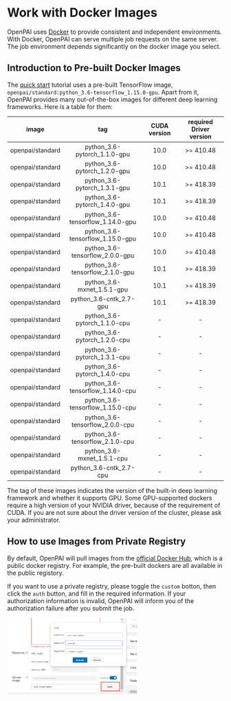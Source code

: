 # Work with Docker Images

OpenPAI uses [Docker](https://www.docker.com/why-docker) to provide consistent and independent environments. With Docker, OpenPAI can serve multiple job requests on the same server. The job environment depends significantly on the docker image you select.

## Introduction to Pre-built Docker Images

The [quick start](/manual/cluster-user/quick-start.md) tutorial uses a pre-built TensorFlow image, `openpai/standard:python_3.6-tensorflow_1.15.0-gpu`. 
Apart from it, OpenPAI provides many out-of-the-box images for different deep learning frameworks. Here is a table for them:

|       image      |                tag               | CUDA version | required Driver version |
|:----------------:|:--------------------------------:|:------------:|:-----------------------:|
| openpai/standard |   python_3.6-pytorch_1.1.0-gpu   |     10.0     |        >= 410.48        |
| openpai/standard |   python_3.6-pytorch_1.2.0-gpu   |     10.0     |        >= 410.48        |
| openpai/standard |   python_3.6-pytorch_1.3.1-gpu   |     10.1     |        >= 418.39        |
| openpai/standard |   python_3.6-pytorch_1.4.0-gpu   |     10.1     |        >= 418.39        |
| openpai/standard | python_3.6-tensorflow_1.14.0-gpu |     10.0     |        >= 410.48        |
| openpai/standard | python_3.6-tensorflow_1.15.0-gpu |     10.0     |        >= 410.48        |
| openpai/standard |  python_3.6-tensorflow_2.0.0-gpu |     10.0     |        >= 410.48        |
| openpai/standard |  python_3.6-tensorflow_2.1.0-gpu |     10.1     |        >= 418.39        |
| openpai/standard |    python_3.6-mxnet_1.5.1-gpu    |     10.1     |        >= 418.39        |
| openpai/standard |      python_3.6-cntk_2.7-gpu     |     10.1     |        >= 418.39        |
| openpai/standard |   python_3.6-pytorch_1.1.0-cpu   |       -      |            -            |
| openpai/standard |   python_3.6-pytorch_1.2.0-cpu   |       -      |            -            |
| openpai/standard |   python_3.6-pytorch_1.3.1-cpu   |       -      |            -            |
| openpai/standard |   python_3.6-pytorch_1.4.0-cpu   |       -      |            -            |
| openpai/standard | python_3.6-tensorflow_1.14.0-cpu |       -      |            -            |
| openpai/standard | python_3.6-tensorflow_1.15.0-cpu |       -      |            -            |
| openpai/standard |  python_3.6-tensorflow_2.0.0-cpu |       -      |            -            |
| openpai/standard |  python_3.6-tensorflow_2.1.0-cpu |       -      |            -            |
| openpai/standard |    python_3.6-mxnet_1.5.1-cpu    |       -      |            -            |
| openpai/standard |      python_3.6-cntk_2.7-cpu     |       -      |            -            |

The tag of these images indicates the version of the built-in deep learning framework and whether it supports GPU. Some GPU-supported dockers require a high version of your NVIDIA driver, because of the requirement of CUDA. If you are not sure about the driver version of the cluster, please ask your administrator.

## How to use Images from Private Registry

By default, OpenPAI will pull images from the [official Docker Hub](https://hub.docker.com/), which is a public docker registry. For example, the pre-built dockers are all available in the public registory. 

If you want to use a private registry, please toggle the `custom` botton, then click the `auth` button, and fill in the required information. If your authorization information is invalid, OpenPAI will inform you of the authorization failure after you submit the job.

   <img src="/manual/cluster-user/imgs/docker-image-auth.png" width="60%" height="60%" />